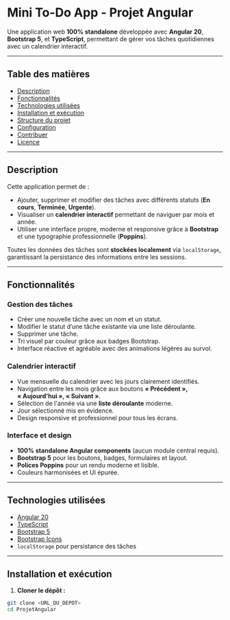 # Mini To-Do App - Projet Angular

Une application web **100% standalone** développée avec **Angular 20**, **Bootstrap 5**, et **TypeScript**, permettant de gérer vos tâches quotidiennes avec un calendrier interactif.

---

## Table des matières

- [Description](#description)
- [Fonctionnalités](#fonctionnalités)
- [Technologies utilisées](#technologies-utilisées)
- [Installation et exécution](#installation-et-exécution)
- [Structure du projet](#structure-du-projet)
- [Configuration](#configuration)
- [Contribuer](#contribuer)
- [Licence](#licence)

---

## Description

Cette application permet de :

- Ajouter, supprimer et modifier des tâches avec différents statuts (**En cours**, **Terminée**, **Urgente**).  
- Visualiser un **calendrier interactif** permettant de naviguer par mois et année.  
- Utiliser une interface propre, moderne et responsive grâce à **Bootstrap** et une typographie professionnelle (**Poppins**).  

Toutes les données des tâches sont **stockées localement** via `localStorage`, garantissant la persistance des informations entre les sessions.

---

## Fonctionnalités

### Gestion des tâches

- Créer une nouvelle tâche avec un nom et un statut.
- Modifier le statut d’une tâche existante via une liste déroulante.
- Supprimer une tâche.
- Tri visuel par couleur grâce aux badges Bootstrap.
- Interface réactive et agréable avec des animations légères au survol.

### Calendrier interactif

- Vue mensuelle du calendrier avec les jours clairement identifiés.
- Navigation entre les mois grâce aux boutons **« Précédent », « Aujourd'hui », « Suivant »**.
- Sélection de l'année via une **liste déroulante** moderne.
- Jour sélectionné mis en évidence.
- Design responsive et professionnel pour tous les écrans.

### Interface et design

- **100% standalone Angular components** (aucun module central requis).  
- **Bootstrap 5** pour les boutons, badges, formulaires et layout.  
- **Polices Poppins** pour un rendu moderne et lisible.  
- Couleurs harmonisées et UI épurée.

---

## Technologies utilisées

- [Angular 20](https://angular.io/)  
- [TypeScript](https://www.typescriptlang.org/)  
- [Bootstrap 5](https://getbootstrap.com/)  
- [Bootstrap Icons](https://icons.getbootstrap.com/)  
- `localStorage` pour persistance des tâches  

---

## Installation et exécution

1. **Cloner le dépôt :**

```bash
git clone <URL_DU_DEPOT>
cd ProjetAngular
